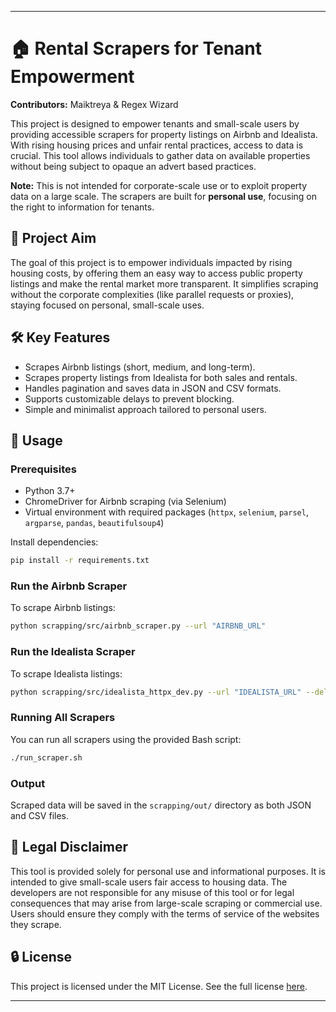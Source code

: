 
---

# 🏠 Rental Scrapers for Tenant Empowerment

**Contributors:** Maiktreya & Regex Wizard

This project is designed to empower tenants and small-scale users by providing accessible scrapers for property listings on Airbnb and Idealista. With rising housing prices and unfair rental practices, access to data is crucial. This tool allows individuals to gather data on available properties without being subject to opaque an advert based practices.

**Note:** This is not intended for corporate-scale use or to exploit property data on a large scale. The scrapers are built for **personal use**, focusing on the right to information for tenants.

## 🎯 Project Aim

The goal of this project is to empower individuals impacted by rising housing costs, by offering them an easy way to access public property listings and make the rental market more transparent. It simplifies scraping without the corporate complexities (like parallel requests or proxies), staying focused on personal, small-scale uses.

## 🛠️ Key Features

- Scrapes Airbnb listings (short, medium, and long-term).
- Scrapes property listings from Idealista for both sales and rentals.
- Handles pagination and saves data in JSON and CSV formats.
- Supports customizable delays to prevent blocking.
- Simple and minimalist approach tailored to personal users.

## 🚀 Usage

### Prerequisites
- Python 3.7+
- ChromeDriver for Airbnb scraping (via Selenium)
- Virtual environment with required packages (`httpx`, `selenium`, `parsel`, `argparse`, `pandas`, `beautifulsoup4`)

Install dependencies:
```bash
pip install -r requirements.txt
```

### Run the Airbnb Scraper
To scrape Airbnb listings:
```bash
python scrapping/src/airbnb_scraper.py --url "AIRBNB_URL"
```

### Run the Idealista Scraper
To scrape Idealista listings:
```bash
python scrapping/src/idealista_httpx_dev.py --url "IDEALISTA_URL" --delay 2
```

### Running All Scrapers
You can run all scrapers using the provided Bash script:
```bash
./run_scraper.sh
```

### Output
Scraped data will be saved in the `scrapping/out/` directory as both JSON and CSV files.

## 💼 Legal Disclaimer

This tool is provided solely for personal use and informational purposes. It is intended to give small-scale users fair access to housing data. The developers are not responsible for any misuse of this tool or for legal consequences that may arise from large-scale scraping or commercial use. Users should ensure they comply with the terms of service of the websites they scrape.

## 🔒 License

This project is licensed under the MIT License. See the full license [here](LICENSE).

---
